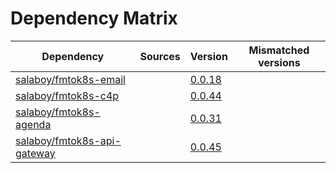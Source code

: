 # Dependency Matrix

Dependency | Sources | Version | Mismatched versions
---------- | ------- | ------- | -------------------
[salaboy/fmtok8s-email](https://github.com/salaboy/fmtok8s-email) |  | [0.0.18](https://github.com/salaboy/fmtok8s-email/releases/tag/v0.0.18) | 
[salaboy/fmtok8s-c4p](https://github.com/salaboy/fmtok8s-c4p) |  | [0.0.44](https://github.com/salaboy/fmtok8s-c4p/releases/tag/v0.0.44) | 
[salaboy/fmtok8s-agenda](https://github.com/salaboy/fmtok8s-agenda) |  | [0.0.31](https://github.com/salaboy/fmtok8s-agenda/releases/tag/v0.0.31) | 
[salaboy/fmtok8s-api-gateway](https://github.com/salaboy/fmtok8s-api-gateway) |  | [0.0.45](https://github.com/salaboy/fmtok8s-api-gateway/releases/tag/v0.0.45) | 

